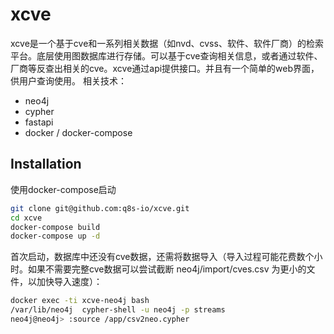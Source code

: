 # xcve

xcve是一个基于cve和一系列相关数据（如nvd、cvss、软件、软件厂商）的检索平台。底层使用图数据库进行存储。可以基于cve查询相关信息，或者通过软件、厂商等反查出相关的cve。xcve通过api提供接口。并且有一个简单的web界面，供用户查询使用。
相关技术：

* neo4j
* cypher
* fastapi
* docker / docker-compose

## Installation

使用docker-compose启动
```bash
git clone git@github.com:q8s-io/xcve.git
cd xcve
docker-compose build
docker-compose up -d
```

首次启动，数据库中还没有cve数据，还需将数据导入（导入过程可能花费数个小时。如果不需要完整cve数据可以尝试截断 neo4j/import/cves.csv 为更小的文件，以加快导入速度）：
```bash
docker exec -ti xcve-neo4j bash
/var/lib/neo4j  cypher-shell -u neo4j -p streams
neo4j@neo4j> :source /app/csv2neo.cypher
```
